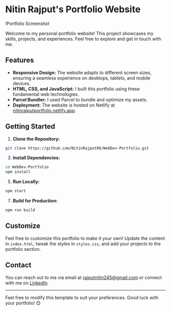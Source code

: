 # Nitin Rajput's Portfolio Website

!Portfolio Screenshot

Welcome to my personal portfolio website! This project showcases my skills, projects, and experiences. Feel free to explore and get in touch with me.

## Features

- **Responsive Design:** The website adapts to different screen sizes, ensuring a seamless experience on desktops, tablets, and mobile devices.
- **HTML, CSS, and JavaScript:** I built this portfolio using these fundamental web technologies.
- **Parcel Bundler:** I used Parcel to bundle and optimize my assets.
- **Deployment:** The website is hosted on Netlify at [nitinrajputportfolio.netlify.app](https://nitinrajputportfolio.netlify.app).

## Getting Started

1. **Clone the Repository:**
```bash
git clone https://github.com/NitinRajput98/WebDev-Portfolio.git
```


3. **Install Dependencies:**
```bash
cd WebDev-Portfolio
npm install
```


5. **Run Locally:**
```bash
npm start
```


7. **Build for Production:**
```bash
npm run build
```


## Customize

Feel free to customize this portfolio to make it your own! Update the content in `index.html`, tweak the styles in `styles.css`, and add your projects to the portfolio section.

## Contact

You can reach out to me via email at rajputnitin245@gmail.com or connect with me on [LinkedIn](https://www.linkedin.com/in/nitin-rajput/).

---

Feel free to modify this template to suit your preferences. Good luck with your portfolio! 😊

